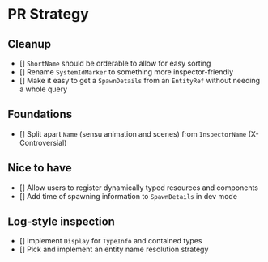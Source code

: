 # PR Strategy

## Cleanup

- [] `ShortName` should be orderable to allow for easy sorting
- [] Rename `SystemIdMarker` to something more inspector-friendly
- [] Make it easy to get a `SpawnDetails` from an `EntityRef` without needing a whole query

## Foundations

- [] Split apart `Name` (sensu animation and scenes) from `InspectorName` (X-Controversial)

## Nice to have

- [] Allow users to register dynamically typed resources and components
- [] Add time of spawning information to `SpawnDetails` in dev mode

## Log-style inspection

- [] Implement `Display` for `TypeInfo` and contained types
- [] Pick and implement an entity name resolution strategy
